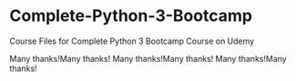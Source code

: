 # Complete-Python-3-Bootcamp
Course Files for Complete Python 3 Bootcamp Course on Udemy

Many thanks!Many thanks!
Many thanks!Many thanks!
Many thanks!Many thanks!
